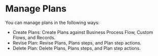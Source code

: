 # Manage Plans

You can manage plans in the following ways:

* Create Plans: Create Plans against Business Process Flow, Custom Flows, and Records.
* Revise Plan: Revise Plans, Plans steps, and Plan step actions.
* Delete Plan: Delete Plans, Plans steps, and Plan step actions.
